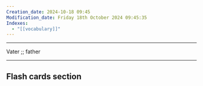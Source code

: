 ```yaml
---
Creation_date: 2024-10-18 09:45
Modification_date: Friday 18th October 2024 09:45:35
Indexes:
  - "[[vocabulary]]"
---
```


----

Vater ;; father
<!--SR:!2024-11-21,13,290-->



















---
## Flash cards section
